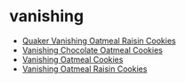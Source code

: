 # vanishing

 * [Quaker Vanishing Oatmeal Raisin Cookies](index/q/quaker-vanishing-oatmeal-raisin-cookies.json)
 * [Vanishing Chocolate Oatmeal Cookies](index/v/vanishing-chocolate-oatmeal-cookies.json)
 * [Vanishing Oatmeal Cookies](index/v/vanishing-oatmeal-cookies.json)
 * [Vanishing Oatmeal Raisin Cookies](index/v/vanishing-oatmeal-raisin-cookies.json)
